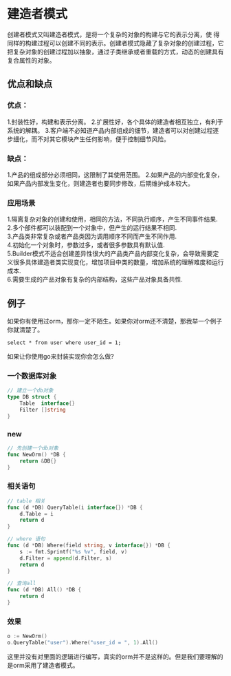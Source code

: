 # 建造者模式
创建者模式又叫建造者模式，是将一个复杂的对象的构建与它的表示分离，使
得同样的构建过程可以创建不同的表示。创建者模式隐藏了复杂对象的创建过程，它把复杂对象的创建过程加以抽象，通过子类继承或者重载的方式，动态的创建具有复合属性的对象。

## 优点和缺点
### 优点：
1.封装性好，构建和表示分离。
2.扩展性好，各个具体的建造者相互独立，有利于系统的解耦。
3.客户端不必知道产品内部组成的细节，建造者可以对创建过程逐步细化，而不对其它模块产生任何影响，便于控制细节风险。
### 缺点：
1.产品的组成部分必须相同，这限制了其使用范围。
2.如果产品的内部变化复杂，如果产品内部发生变化，则建造者也要同步修改，后期维护成本较大。
### 应用场景
1.隔离复杂对象的创建和使用，相同的方法，不同执行顺序，产生不同事件结果.  
2.多个部件都可以装配到一个对象中，但产生的运行结果不相同.  
3.产品类非常复杂或者产品类因为调用顺序不同而产生不同作用.  
4.初始化一个对象时，参数过多，或者很多参数具有默认值.  
5.Builder模式不适合创建差异性很大的产品类产品内部变化复杂，会导致需要定义很多具体建造者类实现变化，增加项目中类的数量，增加系统的理解难度和运行成本.  
6.需要生成的产品对象有复杂的内部结构，这些产品对象具备共性.

## 例子

如果你有使用过orm，那你一定不陌生。如果你对orm还不清楚，那我举一个例子你就清楚了。  

```
select * from user where user_id = 1;
```  

如果让你使用go来封装实现你会怎么做?  

### 一个数据库对象  

```go
// 建立一个db对象
type DB struct {
	Table  interface{}
	Filter []string
}
```  

### new  

```go 
// 先创建一个db对象
func NewOrm() *DB {
	return &DB{}
}
```  

### 相关语句

```go
// table 相关
func (d *DB) QueryTable(i interface{}) *DB {
	d.Table = i
	return d
}

// where 语句
func (d *DB) Where(field string, v interface{}) *DB {
	s := fmt.Sprintf("%s %v", field, v)
	d.Filter = append(d.Filter, s)
	return d
}

// 查询all
func (d *DB) All() *DB {
	return d
}

```   

### 效果

```go
o := NewOrm()
o.QueryTable("user").Where("user_id = ", 1).All()
```

这里并没有对里面的逻辑进行编写，真实的orm并不是这样的。但是我们要理解的是orm采用了建造者模式。